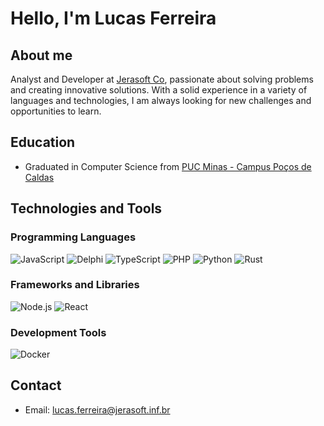 # Hello, I'm Lucas Ferreira

## About me
Analyst and Developer at [Jerasoft Co](https://www.jerasoft.com.br/), passionate about solving problems and creating innovative solutions. With a solid experience in a variety of languages and technologies, I am always looking for new challenges and opportunities to learn.

## Education
- Graduated in Computer Science from [PUC Minas - Campus Poços de Caldas](https://www.pucpcaldas.br/)

## Technologies and Tools

### Programming Languages
![JavaScript](https://img.shields.io/badge/-JavaScript-yellow?style=flat-square&logo=javascript&logoColor=white)
![Delphi](https://img.shields.io/badge/-Delphi-red?style=flat-square&logo=delphi&logoColor=white)
![TypeScript](https://img.shields.io/badge/-TypeScript-blue?style=flat-square&logo=typescript&logoColor=white)
![PHP](https://img.shields.io/badge/-PHP-purple?style=flat-square&logo=php&logoColor=white)
![Python](https://img.shields.io/badge/-Python-green?style=flat-square&logo=python&logoColor=white)
![Rust](https://img.shields.io/badge/rust-%23000000.svg?style=for-the-badge&logo=rust&logoColor=white)

### Frameworks and Libraries
![Node.js](https://img.shields.io/badge/-Node.js-339933?style=flat-square&logo=node.js&logoColor=white)
![React](https://img.shields.io/badge/-React-61DAFB?style=flat-square&logo=react&logoColor=white)

### Development Tools
![Docker](https://img.shields.io/badge/-Docker-2496ED?style=flat-square&logo=docker&logoColor=white)

## Contact
- Email: lucas.ferreira@jerasoft.inf.br
